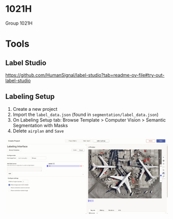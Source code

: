 # 1021H

Group 1021H

# Tools

## Label Studio

https://github.com/HumanSignal/label-studio?tab=readme-ov-file#try-out-label-studio

## Labeling Setup

1. Create a new project
2. Import the `label_data.json` (found in `segmentation/label_data.json`)
3. On Labeling Setup tab: Browse Template > Computer Vision > Semantic Segmentation with Masks
4. Delete `airplan` and `Save`

![alt text](resources/images/image.png)
